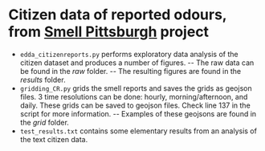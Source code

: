 # Citizen data of reported odours, from [Smell Pittsburgh](https://smellpgh.org/) project

- `edda_citizenreports.py` performs exploratory data analysis of the citizen dataset and produces a number of figures.
-- The raw data can be found in the *raw* folder.
-- The resulting figures are found in the *results* folder.
- `gridding_CR.py` grids the smell reports and saves the grids as geojson files. 3 time resolutions can be done: hourly, morning/afternoon, and daily. These grids can be saved to geojson files. Check line 137 in the script for more information.
-- Examples of these geojsons are found in the *grid* folder.
- `test_results.txt` contains some elementary results from an analysis of the text citizen data.
 
  
